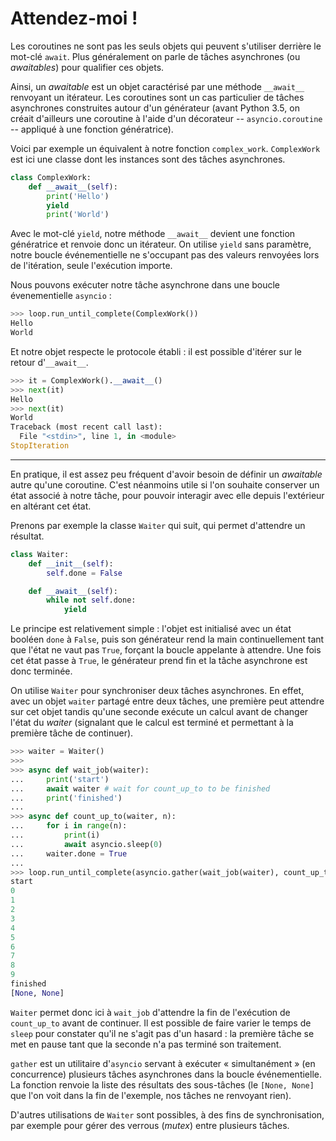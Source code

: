 # Attendez-moi !

Les coroutines ne sont pas les seuls objets qui peuvent s'utiliser derrière le mot-clé `await`.
Plus généralement on parle de tâches asynchrones (ou *awaitables*) pour qualifier ces objets.

Ainsi, un *awaitable* est un objet caractérisé par une méthode `__await__` renvoyant un itérateur.
Les coroutines sont un cas particulier de tâches asynchrones construites autour d'un générateur (avant Python 3.5, on créait d'ailleurs une coroutine à l'aide d'un décorateur -- `asyncio.coroutine` -- appliqué à une fonction génératrice).

Voici par exemple un équivalent à notre fonction `complex_work`.
`ComplexWork` est ici une classe dont les instances sont des tâches asynchrones.

```python
class ComplexWork:
    def __await__(self):
        print('Hello')
        yield
        print('World')
```

Avec le mot-clé `yield`, notre méthode `__await__` devient une fonction génératrice et renvoie donc un itérateur.
On utilise `yield` sans paramètre, notre boucle événementielle ne s'occupant pas des valeurs renvoyées lors de l'itération, seule l'exécution importe.

Nous pouvons exécuter notre tâche asynchrone dans une boucle évenementielle `asyncio` :

```python
>>> loop.run_until_complete(ComplexWork())
Hello
World
```

Et notre objet respecte le protocole établi : il est possible d'itérer sur le retour d'`__await__`.

```python
>>> it = ComplexWork().__await__()
>>> next(it)
Hello
>>> next(it)
World
Traceback (most recent call last):
  File "<stdin>", line 1, in <module>
StopIteration
```

--------------------

En pratique, il est assez peu fréquent d'avoir besoin de définir un *awaitable* autre qu'une coroutine.
C'est néanmoins utile si l'on souhaite conserver un état associé à notre tâche, pour pouvoir interagir avec elle depuis l'extérieur en altérant cet état.

Prenons par exemple la classe `Waiter` qui suit, qui permet d'attendre un résultat.

```python
class Waiter:
    def __init__(self):
        self.done = False

    def __await__(self):
        while not self.done:
            yield
```

Le principe est relativement simple : l'objet est initialisé avec un état booléen `done` à `False`, puis son générateur rend la main continuellement tant que l'état ne vaut pas `True`, forçant la boucle appelante à attendre.
Une fois cet état passe à `True`, le générateur prend fin et la tâche asynchrone est donc terminée.

On utilise `Waiter` pour synchroniser deux tâches asynchrones.
En effet, avec un objet `waiter` partagé entre deux tâches, une première peut attendre sur cet objet tandis qu'une seconde exécute un calcul avant de changer l'état du *waiter* (signalant que le calcul est terminé et permettant à la première tâche de continuer).

```python
>>> waiter = Waiter()
>>>
>>> async def wait_job(waiter):
...     print('start')
...     await waiter # wait for count_up_to to be finished
...     print('finished')
...
>>> async def count_up_to(waiter, n):
...     for i in range(n):
...         print(i)
...         await asyncio.sleep(0)
...     waiter.done = True
...
>>> loop.run_until_complete(asyncio.gather(wait_job(waiter), count_up_to(waiter, 10)))
start
0
1
2
3
4
5
6
7
8
9
finished
[None, None]
```

`Waiter` permet donc ici à `wait_job` d'attendre la fin de l'exécution de `count_up_to` avant de continuer.
Il est possible de faire varier le temps de `sleep` pour constater qu'il ne s'agit pas d'un hasard : la première tâche se met en pause tant que la seconde n'a pas terminé son traitement.

`gather` est un utilitaire d'`asyncio` servant à exécuter « simultanément » (en concurrence) plusieurs tâches asynchrones dans la boucle événementielle.
La fonction renvoie la liste des résultats des sous-tâches (le `[None, None]` que l'on voit dans la fin de l'exemple, nos tâches ne renvoyant rien).

D'autres utilisations de `Waiter` sont possibles, à des fins de synchronisation, par exemple pour gérer des verrous (*mutex*) entre plusieurs tâches.
